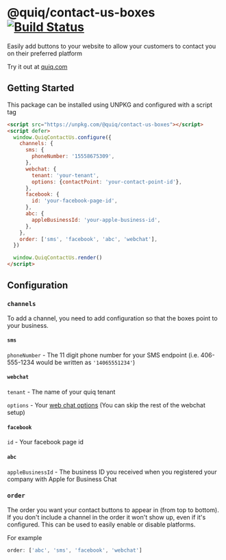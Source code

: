 # @quiq/contact-us-boxes [![Build Status](https://travis-ci.org/Quiq/contact-us-boxes.svg?branch=master)](https://travis-ci.org/Quiq/contact-us-boxes)

Easily add buttons to your website to allow your customers to contact you on their preferred platform

Try it out at [quiq.com](https://quiq.com/)

## Getting Started

This package can be installed using UNPKG and configured with a script tag
```html
<script src="https://unpkg.com/@quiq/contact-us-boxes"></script>
<script defer>
  window.QuiqContactUs.configure({
    channels: {
      sms: {
        phoneNumber: '15558675309',
      },
      webchat: {
        tenant: 'your-tenant',
        options: {contactPoint: 'your-contact-point-id'},
      },
      facebook: {
        id: 'your-facebook-page-id',
      },
      abc: {
        appleBusinessId: 'your-apple-business-id',
      },
    },
    order: ['sms', 'facebook', 'abc', 'webchat'],
  })

  window.QuiqContactUs.render()
</script>
```

## Configuration

### `channels`
To add a channel, you need to add configuration so that the boxes point to your business.

#### `sms`

`phoneNumber` - The 11 digit phone number for your SMS endpoint (i.e. 406-555-1234 would be written as `'14065551234'`)

#### `webchat`

`tenant` - The name of your quiq tenant

`options` - Your [web chat options](https://developers.goquiq.com/docs/webchat/#/getting_started/configuration?id=setting-web-chat-options) (You can skip the rest of the webchat setup)

#### `facebook`

`id` - Your facebook page id

#### `abc`

`appleBusinessId` - The business ID you received when you registered your company with Apple for Business Chat

### `order`
The order you want your contact buttons to appear in (from top to bottom). If you don't include a channel in the order it won't show up, even if it's configured. This can be used to easily enable or disable platforms.

For example
```js
order: ['abc', 'sms', 'facebook', 'webchat']
```
